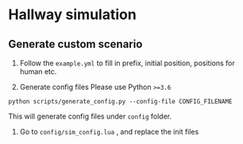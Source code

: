 # Hallway simulation

## Generate custom scenario

1. Follow the `example.yml` to fill in prefix, initial position,
   positions for human etc.

1. Generate config files
Please use Python `>=3.6`

``` shell
python scripts/generate_config.py --config-file CONFIG_FILENAME
```
This will generate config files under `config` folder.

1. Go to `config/sim_config.lua` , and replace the init files
